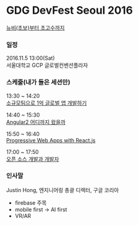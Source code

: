 # GDG DevFest Seoul 2016
[뉴비(초보)부터 초고수까지](https://festi.kr/festi/gdg-korea-2016-devfest-seoul/)  

### 일정
2016.11.5 13:00(Sat)  
서울대학교 GCP 글로벌컨벤션플라자

### 스케줄(내가 들은 세션만)
13:30 ~ 14:20  
[소규모팀으로 1억 글로벌 앱 개발하기]()  

14:40 ~ 15:30  
[Angular2 어디까지 왔을까]()

15:50 ~ 16:40  
[Progressive Web Apps with React.js]()

17:00 ~ 17:50  
[오픈 소스 개발과 개발자]()

### 인사말
Justin Hong, 엔지니어링 총괄 디렉터, 구글 코리아  
* firebase 주목
* mobile first -> AI first
* VR/AR 

